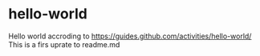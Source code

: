 # hello-world
Hello world accroding to https://guides.github.com/activities/hello-world/
This is a firs uprate to readme.md
